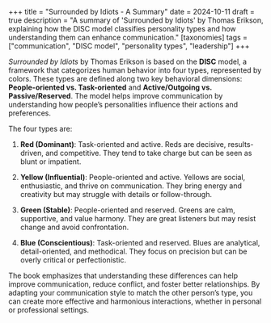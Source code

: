 +++
title = "Surrounded by Idiots - A Summary"
date = 2024-10-11
draft = true
description = "A summary of 'Surrounded by Idiots' by Thomas Erikson, explaining how the DISC model classifies personality types and how understanding them can enhance communication."
[taxonomies]
tags = ["communication", "DISC model", "personality types", "leadership"]
+++

*Surrounded by Idiots* by Thomas Erikson is based on the **DISC** model, a framework that categorizes human behavior into four types, represented by colors. These types are defined along two key behavioral dimensions: **People-oriented vs. Task-oriented** and **Active/Outgoing vs. Passive/Reserved**. The model helps improve communication by understanding how people’s personalities influence their actions and preferences.

The four types are:

1. **Red (Dominant)**: Task-oriented and active. Reds are decisive, results-driven, and competitive. They tend to take charge but can be seen as blunt or impatient.
   
2. **Yellow (Influential)**: People-oriented and active. Yellows are social, enthusiastic, and thrive on communication. They bring energy and creativity but may struggle with details or follow-through.

3. **Green (Stable)**: People-oriented and reserved. Greens are calm, supportive, and value harmony. They are great listeners but may resist change and avoid confrontation.

4. **Blue (Conscientious)**: Task-oriented and reserved. Blues are analytical, detail-oriented, and methodical. They focus on precision but can be overly critical or perfectionistic.

The book emphasizes that understanding these differences can help improve communication, reduce conflict, and foster better relationships. By adapting your communication style to match the other person’s type, you can create more effective and harmonious interactions, whether in personal or professional settings.
